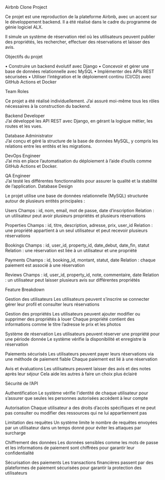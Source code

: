 Airbnb Clone Project

Ce projet est une reproduction de la plateforme Airbnb, avec un accent sur le développement backend. Il a été réalisé dans le cadre du programme de génie logiciel ALX.

Il simule un système de réservation réel où les utilisateurs peuvent publier des propriétés, les rechercher, effectuer des réservations et laisser des avis.

Objectifs du projet

• Construire un backend évolutif avec Django
• Concevoir et gérer une base de données relationnelle avec MySQL
• Implémenter des APIs REST sécurisées
• Utiliser l’intégration et le déploiement continu (CI/CD) avec GitHub Actions et Docker

Team Roles

Ce projet a été réalisé individuellement. J’ai assuré moi-même tous les rôles nécessaires à la construction du backend.

Backend Developer  
J’ai développé les API REST avec Django, en gérant la logique métier, les routes et les vues.

Database Administrator  
J’ai conçu et géré la structure de la base de données MySQL, y compris les relations entre les entités et les migrations.

DevOps Engineer  
J’ai mis en place l’automatisation du déploiement à l’aide d’outils comme GitHub Actions et Docker.

QA Engineer  
J’ai testé les différentes fonctionnalités pour assurer la qualité et la stabilité de l’application.
Database Design

Le projet utilise une base de données relationnelle (MySQL) structurée autour de plusieurs entités principales :

Users
Champs : id, nom, email, mot de passe, date d’inscription
Relation : un utilisateur peut avoir plusieurs propriétés et plusieurs réservations

Properties
Champs : id, titre, description, adresse, prix, user_id
Relation : une propriété appartient à un seul utilisateur et peut recevoir plusieurs réservations

Bookings
Champs : id, user_id, property_id, date_debut, date_fin, statut
Relation : une réservation est liée à un utilisateur et une propriété

Payments
Champs : id, booking_id, montant, statut, date
Relation : chaque paiement est associé à une réservation

Reviews
Champs : id, user_id, property_id, note, commentaire, date
Relation : un utilisateur peut laisser plusieurs avis sur différentes propriétés

Feature Breakdown

Gestion des utilisateurs
Les utilisateurs peuvent s’inscrire se connecter gérer leur profil et consulter leurs réservations

Gestion des propriétés
Les utilisateurs peuvent ajouter modifier ou supprimer des propriétés à louer Chaque propriété contient des informations comme le titre l’adresse le prix et les photos

Système de réservation
Les utilisateurs peuvent réserver une propriété pour une période donnée Le système vérifie la disponibilité et enregistre la réservation

Paiements sécurisés
Les utilisateurs peuvent payer leurs réservations via une méthode de paiement fiable Chaque paiement est lié à une réservation

Avis et évaluations
Les utilisateurs peuvent laisser des avis et des notes après leur séjour Cela aide les autres à faire un choix plus éclairé


Sécurité de l’API

Authentification
Le système vérifie l’identité de chaque utilisateur pour s’assurer que seules les personnes autorisées accèdent à leur compte

Autorisation
Chaque utilisateur a des droits d’accès spécifiques et ne peut pas consulter ou modifier des ressources qui ne lui appartiennent pas

Limitation des requêtes
Un système limite le nombre de requêtes envoyées par un utilisateur dans un temps donné pour éviter les attaques par surcharge

Chiffrement des données
Les données sensibles comme les mots de passe et les informations de paiement sont chiffrées pour garantir leur confidentialité

Sécurisation des paiements
Les transactions financières passent par des plateformes de paiement sécurisées pour garantir la protection des utilisateurs






